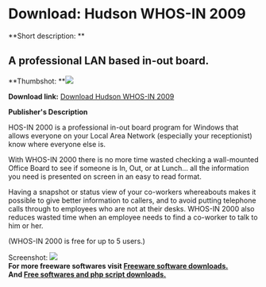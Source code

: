 # Download: Hudson WHOS-IN 2009

**Short description: **

## A professional LAN based in-out board.

  
**Thumbshot: **![](http://www.freewarefiles.com/screenshot/whosin_md.gif)   
  
**Download link:** [Download Hudson WHOS-IN 2009](http://freesoftwares.boysofts.com/Hudson-WHOS-IN-2009_program_1178.html)  
  

**Publisher's Description**  
  

HOS-IN 2000 is a professional in-out board program for Windows that allows
everyone on your Local Area Network (especially your receptionist) know where
everyone else is.

With WHOS-IN 2000 there is no more time wasted checking a wall-mounted Office
Board to see if someone is In, Out, or at Lunch... all the information you
need is presented on screen in an easy to read format.

Having a snapshot or status view of your co-workers whereabouts makes it
possible to give better information to callers, and to avoid putting telephone
calls through to employees who are not at their desks. WHOS-IN 2000 also
reduces wasted time when an employee needs to find a co-worker to talk to him
or her.

(WHOS-IN 2000 is free for up to 5 users.)

  
  
Screenshot: ![](http://www.freewarefiles.com/screenshot/whosin.gif)  
**For more freeware softwares visit [Freeware software downloads.](http://freesoftwares.boysofts.com/)**   
**And [Free softwares and php script downloads.](http://www.boysofts.com/)**

